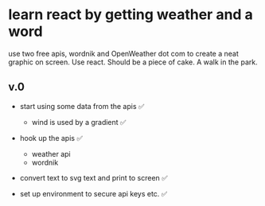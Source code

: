 # learn react by getting weather and a word

use two free apis, wordnik and OpenWeather dot com to create a neat graphic on screen. Use react. Should be a piece of cake. A walk in the park.

## v.0

- start using some data from the apis ✅
  - wind is used by a gradient ✅

- hook up the apis ✅
  - weather api
  - wordnik
- convert text to svg text and print to screen ✅

- set up environment to secure api keys etc. ✅

